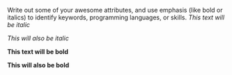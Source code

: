Write out some of your awesome attributes, and use emphasis (like bold or italics) to identify keywords, programming languages, or skills. 
*This text will be italic*

_This will also be italic_

**This text will be bold**

__This will also be bold__


